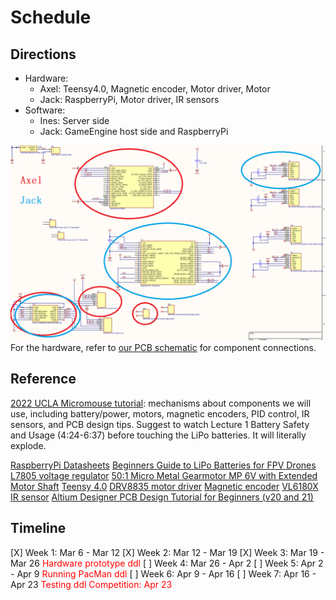 # **Schedule**

## **Directions**

- Hardware: 
  - Axel: Teensy4.0, Magnetic encoder, Motor driver, Motor
  - Jack: RaspberryPi, Motor driver, IR sensors
- Software: 
  - Ines: Server side
  - Jack: GameEngine host side and RaspberryPi

![](./Docs/Hardware/components/components.png)
For the hardware, refer to [our PCB schematic](./Docs/Hardware/Altium/PacBot.pdf) for component connections.

## **Reference**
[2022 UCLA Micromouse tutorial](https://www.youtube.com/watch?v=UHWE3d_au30&list=PLAWsHzw_h0iiPIaGyXAr44G0XfHfyjOe7): mechanisms about components we will use, including battery/power, motors, magnetic encoders, PID control, IR sensors, and PCB design tips. Suggest to watch Lecture 1 Battery Safety and Usage (4:24-6:37) before touching the LiPo batteries. It will literally explode.

[RaspberryPi Datasheets](https://datasheets.raspberrypi.com/)
[Beginners Guide to LiPo Batteries for FPV Drones](https://fpvfc.org/beginners-guide-to-lipo-batteries#:~:text=LiPo%20Cell%20Voltage&text=The%20usable%20voltage%20range%20for,a%20battery%20bursting%20into%20flames.)
[L7805 voltage regulator](https://www.mouser.com/ProductDetail/STMicroelectronics/L7805ACD2T-TR?qs=Ctxo64yJVFuOLXlPPZdJUQ%3D%3D)
[50:1 Micro Metal Gearmotor MP 6V with Extended Motor Shaft](https://www.pololu.com/product/2379/resources)
[Teensy 4.0](https://www.pjrc.com/store/teensy40.html)
[DRV8835 motor driver](https://www.pololu.com/product/2135)
[Magnetic encoder](https://www.pololu.com/product/3081)
[VL6180X IR sensor](https://www.pololu.com/product/2489)
[Altium Designer PCB Design Tutorial for Beginners (v20 and 21)](https://www.youtube.com/watch?v=KpgRl28C018&list=PLDclr_SCaTAxEpaE0uf9RDQUNtW5YSoxW)

## **Timeline**

[X] Week 1: Mar 6 - Mar 12
[X] Week 2: Mar 12 - Mar 19
[X] Week 3: Mar 19 - Mar 26
<font color='red'>Hardware prototype ddl</font>
[ ] Week 4: Mar 26 - Apr 2
[ ] Week 5: Apr 2 - Apr 9
<font color='red'>Running PacMan ddl</font>
[ ] Week 6: Apr 9 - Apr 16
[ ] Week 7: Apr 16 - Apr 23
<font color='red'>Testing ddl</font>
<font color='red'>Competition: Apr 23</font>
